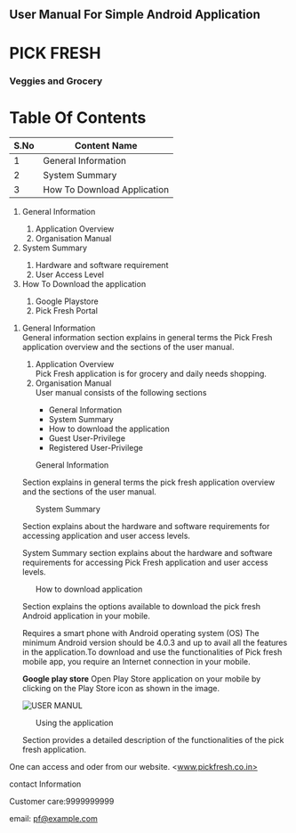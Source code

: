 ## User Manual For Simple Android Application
# PICK FRESH
### Veggies and  Grocery
# **Table Of Contents**
|S.No|Content Name|
|---|------------------------------------------|
|1|General Information|
|2|System Summary|
|3|How To Download Application|



<ol>
<li> General Information</li>
<ol>
<li>Application Overview</li>
<li>Organisation Manual </li>
</ol>
<li>System Summary</li>
<ol>
<li>Hardware and software requirement</li>
<li>User Access Level</li>
</ol>
<li>How To Download the application </li>
<ol>
<li>Google Playstore</li>
<li>Pick Fresh Portal</li>
</ol>
</ol>

<ol>
<li> General Information</li>
General information section explains in general terms the Pick Fresh application overview and the sections of the user manual.
<ol>
<li>Application Overview</li>
Pick Fresh application is for grocery and daily needs shopping.
<li>Organisation Manual</li>
User manual consists of the following sections
<ul>
<li> General Information </li>
<li> System Summary </li>
<li> How to download  the application</li>
<li> Guest User-Privilege</li>
<li> Registered User-Privilege</li>
</ul>
</ol>
  
  <ul>General Information</ul>
<p>Section explains in general terms the pick fresh application overview and the sections of the user manual.</p>
  
  <ul>System Summary</ul>
<p>Section explains about the hardware and software requirements for accessing application and user access levels.</p> System Summary section explains about the hardware and software requirements for accessing Pick Fresh application and user access levels.
  
  <ul>How to download application</ul>
<p>Section explains the options available to download the pick fresh Android application in your mobile.</p> Requires a smart phone with Android operating system (OS)
The minimum Android version should be 4.0.3 and up to avail all the features in the application.To download and use the functionalities of Pick fresh mobile app, you require an Internet connection in your mobile.
  
**Google play store**
Open Play Store application on your mobile by clicking on the Play Store icon as shown in the image.
  
  ![USER MANUL](https://user-images.githubusercontent.com/115916696/197708862-63df0988-e083-4909-891c-8af62cec8cd5.jpg)
      
  <ul>Using the application</ul>
<p>Section provides a detailed description of the functionalities of the pick fresh application.</p>
</ol>

One can access and oder from our website.
<www.pickfresh.co.in>

contact Information
<p> Customer care:9999999999</p>

email: <pf@example.com>




